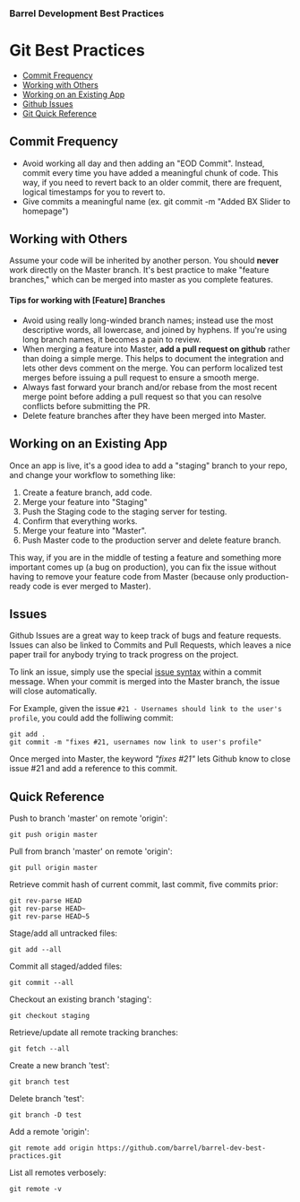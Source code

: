 ### Barrel Development Best Practices

# Git Best Practices
- [Commit Frequency](#commit-frequency)
- [Working with Others](#working-with-others)
- [Working on an Existing App](#working-on-an-existing-app)
- [Github Issues](#issues)
- [Git Quick Reference](#quick-reference)

## Commit Frequency

- Avoid working all day and then adding an "EOD Commit". Instead, commit every time you have added a meaningful chunk of code. This way, if you need to revert back to an older commit, there are frequent, logical timestamps for you to revert to.
- Give commits a meaningful name (ex. git commit -m "Added BX Slider to homepage")

## Working with Others

Assume your code will be inherited by another person. You should **never** work directly on the Master branch. It's best practice to make "feature branches," which can be merged into master as you complete features.  

#### Tips for working with [Feature] Branches

- Avoid using really long-winded branch names; instead use the most descriptive words, all lowercase, and joined by hyphens. If you're using long branch names, it becomes a pain to review.
- When merging a feature into Master, **add a pull request on github** rather than doing a simple merge. This helps to document the integration and lets other devs comment on the merge. You can perform localized test merges before issuing a pull request to ensure a smooth merge.
- Always fast forward your branch and/or rebase from the most recent merge point before adding a pull request so that you can resolve conflicts before submitting the PR.
- Delete feature branches after they have been merged into Master.

## Working on an Existing App

Once an app is live, it's a good idea to add a "staging" branch to your repo, and change your workflow to something like:

1. Create a feature branch, add code.  
2. Merge your feature into "Staging"  
3. Push the Staging code to the staging server for testing.  
4. Confirm that everything works.  
5. Merge your feature into "Master".  
6. Push Master code to the production server and delete feature branch.  

This way, if you are in the middle of testing a feature and something more important comes up (a bug on production), you can fix the issue without having to remove your feature code from Master (because only production-ready code is ever merged to Master).

## Issues

Github Issues are a great way to keep track of bugs and feature requests. Issues can also be linked to Commits and Pull Requests, which leaves a nice paper trail for anybody trying to track progress on the project.

To link an issue, simply use the special [issue syntax](https://help.github.com/articles/closing-issues-via-commit-messages) within a commit message. When your commit is merged into the Master branch, the issue will close automatically.

For Example, given the issue `#21 - Usernames should link to the user's profile`, you could add the folliwing commit:

```
git add .
git commit -m "fixes #21, usernames now link to user's profile"
```

Once merged into Master, the keyword _"fixes #21"_ lets Github know to close issue #21 and add a reference to this commit.

## Quick Reference
Push to branch 'master' on remote 'origin':
```
git push origin master
```
Pull from branch 'master' on remote 'origin':
```
git pull origin master
```
Retrieve commit hash of current commit, last commit, five commits prior:
```
git rev-parse HEAD
git rev-parse HEAD~
git rev-parse HEAD~5
```
Stage/add all untracked files:
```
git add --all
```
Commit all staged/added files:
```
git commit --all
```
Checkout an existing branch 'staging':
```
git checkout staging
```
Retrieve/update all remote tracking branches:
```
git fetch --all
```
Create a new branch 'test':
```
git branch test
```
Delete branch 'test':
```
git branch -D test
```
Add a remote 'origin':
```
git remote add origin https://github.com/barrel/barrel-dev-best-practices.git
```
List all remotes verbosely:
```
git remote -v
```
